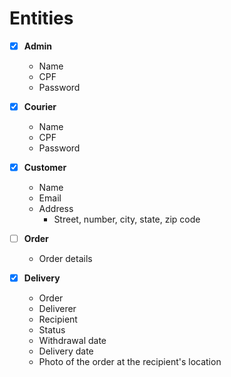 # Entities

- [x] **Admin**
  - Name
  - CPF
  - Password

- [x] **Courier**
  - Name
  - CPF
  - Password

- [x] **Customer**
  - Name
  - Email
  - Address
    - Street, number, city, state, zip code

- [ ] **Order**
  - Order details

- [x] **Delivery**
  - Order
  - Deliverer
  - Recipient
  - Status
  - Withdrawal date
  - Delivery date
  - Photo of the order at the recipient's location
